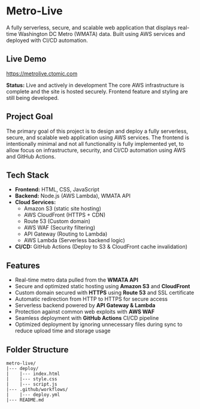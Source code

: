 # Metro-Live

A fully serverless, secure, and scalable web application that displays real-time Washington DC Metro (WMATA) data. Built using AWS services and deployed with CI/CD automation.

## Live Demo
https://metrolive.ctomic.com

**Status:** Live and actively in development
The core AWS infrastructure is complete and the site is hosted securely. Frontend feature and styling are still being developed.

## Project Goal
The primary goal of this project is to design and deploy a fully serverless, secure, and scalable web application using AWS services. The frontend is intentionally minimal and not all functionality is fully implemented yet, to allow focus on infrastructure, security, and CI/CD automation using AWS and GitHub Actions.

## Tech Stack
- **Frontend:** HTML, CSS, JavaScript
- **Backend:** Node.js (AWS Lambda), WMATA API
- **Cloud Services:**
  - Amazon S3 (static site hosting)
  - AWS CloudFront (HTTPS + CDN)
  - Route 53 (Custom domain)
  - AWS WAF (Security filtering)
  - API Gateway (Routing to Lambda)
  - AWS Lambda (Serverless backend logic)
- **CI/CD:** GitHub Actions (Deploy to S3 & CloudFront cache invalidation)

## Features
- Real-time metro data pulled from the **WMATA API**
- Secure and optimized static hosting using **Amazon S3** and **CloudFront**
- Custom domain secured with **HTTPS** using **Route 53** and SSL certificate
- Automatic redirection from HTTP to HTTPS for secure access
- Serverless backend powered by **API Gateway & Lambda**
- Protection against common web exploits with **AWS WAF**
- Seamless deployment with **GitHub Actions** CI/CD pipeline
- Optimized deployment by ignoring unnecessary files during sync to reduce upload time and storage usage

## Folder Structure
```
metro-live/
|--- deploy/
|    |--- index.html
|    |--- style.css
|    |--- script.js
|--- .github/workflows/
|    |--- deploy.yml
|--- README.md
```
